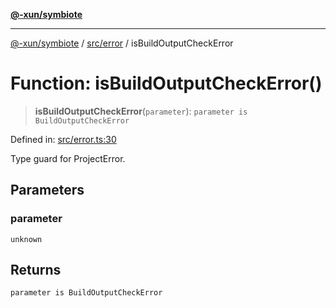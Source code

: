 [**@-xun/symbiote**](../../../README.md)

***

[@-xun/symbiote](../../../README.md) / [src/error](../README.md) / isBuildOutputCheckError

# Function: isBuildOutputCheckError()

> **isBuildOutputCheckError**(`parameter`): `parameter is BuildOutputCheckError`

Defined in: [src/error.ts:30](https://github.com/Xunnamius/symbiote/blob/15d3444639e5919af49429f7c60a387a77f22b82/src/error.ts#L30)

Type guard for ProjectError.

## Parameters

### parameter

`unknown`

## Returns

`parameter is BuildOutputCheckError`
